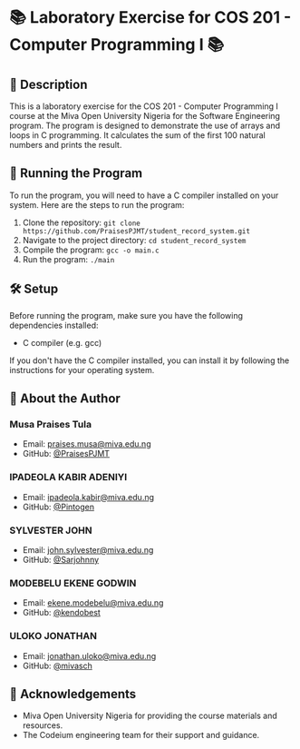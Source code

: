 # 📚 Laboratory Exercise for COS 201 - Computer Programming I 📚

## 📝 Description

This is a laboratory exercise for the COS 201 - Computer Programming I course at the Miva Open University Nigeria for the Software Engineering program. The program is designed to demonstrate the use of arrays and loops in C programming. It calculates the sum of the first 100 natural numbers and prints the result.

## 🚀 Running the Program

To run the program, you will need to have a C compiler installed on your system. Here are the steps to run the program:

1. Clone the repository: `git clone https://github.com/PraisesPJMT/student_record_system.git`
2. Navigate to the project directory: `cd student_record_system`
3. Compile the program: `gcc -o main.c`
4. Run the program: `./main`

## 🛠 Setup

Before running the program, make sure you have the following dependencies installed:

- C compiler (e.g. gcc)

If you don't have the C compiler installed, you can install it by following the instructions for your operating system.

## 👋 About the Author

### Musa Praises Tula

- Email: praises.musa@miva.edu.ng
- GitHub: [@PraisesPJMT](https://github.com/PraisesPJMT)

### IPADEOLA KABIR ADENIYI

- Email: ipadeola.kabir@miva.edu.ng
- GitHub: [@Pintogen](https://github.com/Pintogen)

### SYLVESTER JOHN

- Email: john.sylvester@miva.edu.ng
- GitHub: [@Sarjohnny](https://github.com/Sarjohnny)

### MODEBELU EKENE GODWIN

- Email: ekene.modebelu@miva.edu.ng
- GitHub: [@kendobest](https://github.com/kendobest)

### ULOKO JONATHAN

- Email: jonathan.uloko@miva.edu.ng
- GitHub: [@mivasch](https://github.com/mivasch)

## 👏 Acknowledgements

- Miva Open University Nigeria for providing the course materials and resources.
- The Codeium engineering team for their support and guidance.
